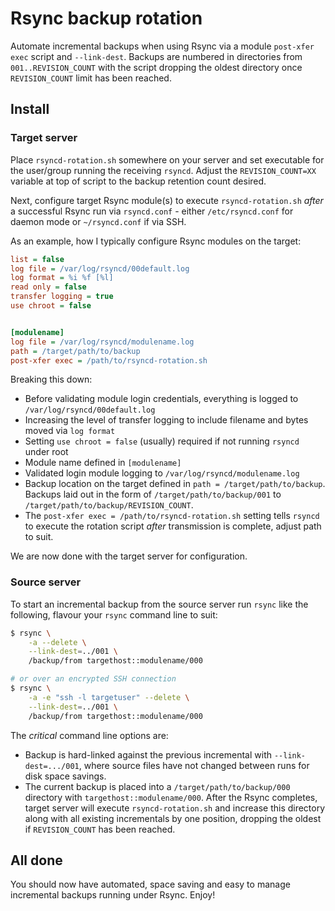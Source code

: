# Rsync backup rotation
Automate incremental backups when using Rsync via a module `post-xfer exec` script and `--link-dest`. Backups are numbered in directories from `001..REVISION_COUNT` with the script dropping the oldest directory once `REVISION_COUNT` limit has been reached.

## Install

### Target server
Place `rsyncd-rotation.sh` somewhere on your server and set executable for the user/group running the receiving `rsyncd`. Adjust the `REVISION_COUNT=XX` variable at top of script to the backup retention count desired.

Next, configure target Rsync module(s) to execute `rsyncd-rotation.sh` *after* a successful Rsync run via `rsyncd.conf` - either `/etc/rsyncd.conf` for daemon mode or `~/rsyncd.conf` if via SSH.

As an example, how I typically configure Rsync modules on the target:

```ini
list = false
log file = /var/log/rsyncd/00default.log
log format = %i %f [%l]
read only = false
transfer logging = true
use chroot = false


[modulename]
log file = /var/log/rsyncd/modulename.log
path = /target/path/to/backup
post-xfer exec = /path/to/rsyncd-rotation.sh
```

Breaking this down:
- Before validating module login credentials, everything is logged to `/var/log/rsyncd/00default.log`
- Increasing the level of transfer logging to include filename and bytes moved via `log format`
- Setting `use chroot = false` (usually) required if not running `rsyncd` under root
- Module name defined in `[modulename]`
- Validated login module logging to `/var/log/rsyncd/modulename.log`
- Backup location on the target defined in `path = /target/path/to/backup`. Backups laid out in the form of `/target/path/to/backup/001` to `/target/path/to/backup/REVISION_COUNT`.
- The `post-xfer exec = /path/to/rsyncd-rotation.sh` setting tells `rsyncd` to execute the rotation script *after* transmission is complete, adjust path to suit.

We are now done with the target server for configuration.

### Source server
To start an incremental backup from the source server run `rsync` like the following, flavour your `rsync` command line to suit:

```sh
$ rsync \
	-a --delete \
	--link-dest=../001 \
	/backup/from targethost::modulename/000

# or over an encrypted SSH connection
$ rsync \
	-a -e "ssh -l targetuser" --delete \
	--link-dest=../001 \
	/backup/from targethost::modulename/000
```

The *critical* command line options are:
- Backup is hard-linked against the previous incremental with `--link-dest=.../001`, where source files have not changed between runs for disk space savings.
- The current backup is placed into a `/target/path/to/backup/000` directory with `targethost::modulename/000`. After the Rsync completes, target server will execute `rsyncd-rotation.sh` and increase this directory along with all existing incrementals by one position, dropping the oldest if `REVISION_COUNT` has been reached.

## All done
You should now have automated, space saving and easy to manage incremental backups running under Rsync. Enjoy!
